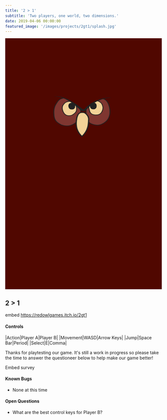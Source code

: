 ```yaml
---
title: '2 > 1'
subtitle: 'Two players, one world, two dimensions.'
date: 2019-04-06 00:00:00
featured_image: '/images/projects/2gt1/splash.jpg'
---
```


![](/images/sidebar.jpg)

## 2 > 1

embed https://redowlgames.itch.io/2gt1

#### Controls
|Action|Player A|Player B|
|Movement|WASD|Arrow Keys|
|Jump|Space Bar|Period|
|Select|E|Comma|

Thanks for playtesting our game.  It's still a work in progress so please take the time to answer the questioneer below to help make our game better!

Embed survey

#### Known Bugs

* None at this time

#### Open Questions

* What are the best control keys for Player B?